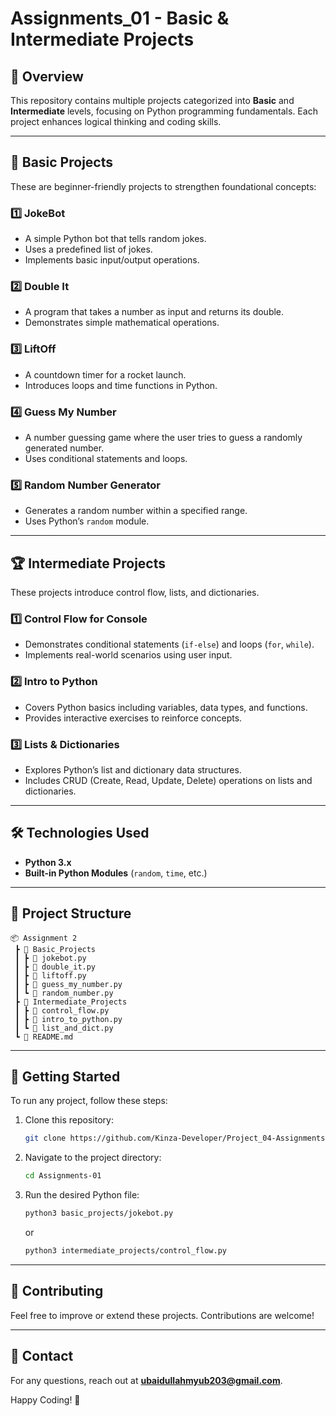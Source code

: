 # Assignments_01 - Basic & Intermediate Projects

## 📌 Overview
This repository contains multiple projects categorized into **Basic** and **Intermediate** levels, focusing on Python programming fundamentals. Each project enhances logical thinking and coding skills.

---

## 🚀 Basic Projects
These are beginner-friendly projects to strengthen foundational concepts:

### 1️⃣ **JokeBot**
   - A simple Python bot that tells random jokes.
   - Uses a predefined list of jokes.
   - Implements basic input/output operations.

### 2️⃣ **Double It**
   - A program that takes a number as input and returns its double.
   - Demonstrates simple mathematical operations.

### 3️⃣ **LiftOff**
   - A countdown timer for a rocket launch.
   - Introduces loops and time functions in Python.

### 4️⃣ **Guess My Number**
   - A number guessing game where the user tries to guess a randomly generated number.
   - Uses conditional statements and loops.

### 5️⃣ **Random Number Generator**
   - Generates a random number within a specified range.
   - Uses Python’s `random` module.

---

## 🏆 Intermediate Projects
These projects introduce control flow, lists, and dictionaries.

### 1️⃣ **Control Flow for Console**
   - Demonstrates conditional statements (`if-else`) and loops (`for`, `while`).
   - Implements real-world scenarios using user input.

### 2️⃣ **Intro to Python**
   - Covers Python basics including variables, data types, and functions.
   - Provides interactive exercises to reinforce concepts.

### 3️⃣ **Lists & Dictionaries**
   - Explores Python’s list and dictionary data structures.
   - Includes CRUD (Create, Read, Update, Delete) operations on lists and dictionaries.

---

## 🛠 Technologies Used
- **Python 3.x**
- **Built-in Python Modules** (`random`, `time`, etc.)

---

## 📂 Project Structure
```
📦 Assignment 2
 ┣ 📂 Basic_Projects
 ┃ ┣ 📜 jokebot.py
 ┃ ┣ 📜 double_it.py
 ┃ ┣ 📜 liftoff.py
 ┃ ┣ 📜 guess_my_number.py
 ┃ ┗ 📜 random_number.py
 ┣ 📂 Intermediate_Projects
 ┃ ┣ 📜 control_flow.py
 ┃ ┣ 📜 intro_to_python.py
 ┃ ┗ 📜 list_and_dict.py
 ┗ 📜 README.md
```

---

## 🚀 Getting Started
To run any project, follow these steps:
1. Clone this repository:
   ```bash
   git clone https://github.com/Kinza-Developer/Project_04-Assignments.git
   ```
2. Navigate to the project directory:
   ```bash
   cd Assignments-01
   ```
3. Run the desired Python file:
   ```bash
   python3 basic_projects/jokebot.py
   ```
   or
   ```bash
   python3 intermediate_projects/control_flow.py
   ```

---

## 🤝 Contributing
Feel free to improve or extend these projects. Contributions are welcome!

---

## 📧 Contact
For any questions, reach out at **ubaidullahmyub203@gmail.com**.

Happy Coding! 🚀